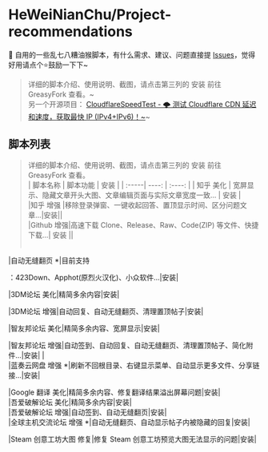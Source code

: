 HeWeiNianChu/Project-recommendations
====
🔨 自用的一些乱七八糟油猴脚本，有什么需求、建议、问题直接提 [Issues](./Issues)，觉得好用请点个⭐鼓励一下下~<br>
>详细的脚本介绍、使用说明、截图，请点击第三列的 安装 前往 GreasyFork 查看。~<br>
>另一个开源项目：
[CloudflareSpeedTest - 🌩 测试 Cloudflare CDN 延迟和速度，获取最快 IP (IPv4+IPv6)！~](https://github.com/XIU2/CloudflareSpeedTest)~<br>

脚本列表
--------
>详细的脚本介绍、使用说明、截图，请点击第三列的 安装 前往 GreasyFork 查看。<br>
| 脚本名称 | 脚本功能 | 安装 |
| :-----| ----: | :----: |
| 知乎 美化 | 宽屏显示、隐藏文章开头大图、文章编辑页面与实际文章宽度一致... | 安装 |<br>
|知乎 增强 |移除登录弹窗、一键收起回答、置顶显示时间、区分问题文章...|安装||<br>
|Github 增强|高速下载 Clone、Release、Raw、Code(ZIP) 等文件、快捷下载...| 安装 ||<br><br>

|自动无缝翻页 *|目前支持

：423Down、Apphot(原烈火汉化)、小众软件...|安装|<br>

|3DM论坛 美化|精简多余内容|安装|<br>

|3DM论坛 增强|自动回复、自动无缝翻页、清理置顶帖子|安装|<br>

|智友邦论坛 美化|精简多余内容、宽屏显示|安装|<br>

|智友邦论坛 增强|自动签到、自动回复、自动无缝翻页、清理置顶帖子、简化附件...|安装| |<br>
|蓝奏云网盘 增强 *|刷新不回根目录、右键显示菜单、自动显示更多文件、分享链接...|安装|<br>

|Google 翻译 美化|精简多余内容、修复翻译结果溢出屏幕问题|安装|<br>
|吾爱破解论坛 美化|精简多余内容|安装|<br>
|吾爱破解论坛 增强|自动签到、自动无缝翻页|安装|<br>
|全球主机交流论坛 增强 *|自动无缝翻页、自动显示帖子内被隐藏的回复|安装|<br>

|Steam 创意工坊大图 修复|修复 Steam 创意工坊预览大图无法显示的问题|安装|<br>
